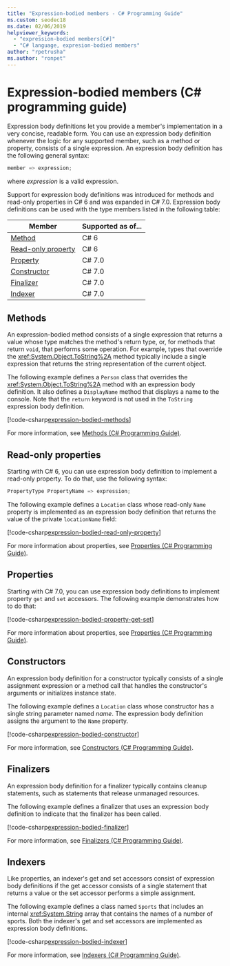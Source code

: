 ```yaml
---
title: "Expression-bodied members - C# Programming Guide"
ms.custom: seodec18
ms.date: 02/06/2019
helpviewer_keywords: 
  - "expression-bodied members[C#]"
  - "C# language, expresion-bodied members"
author: "rpetrusha"
ms.author: "ronpet"
---
```

# Expression-bodied members (C# programming guide)

Expression body definitions let you provide a member's implementation in a very concise, readable form. You can use an expression body definition whenever the logic for any supported member, such as a method or property, consists of a single expression. An expression body definition has the following general syntax:

```csharp
member => expression;
```

where *expression* is a valid expression.

Support for expression body definitions was introduced for methods and read-only properties in C# 6 and was expanded in C# 7.0. Expression body definitions can be used with the type members listed in the following table:

|Member  |Supported as of... |
|---------|---------|
|[Method](#methods)  |C# 6 |
|[Read-only property](#read-only-properties)   |C# 6  |
|[Property](#properties)  |C# 7.0 |
|[Constructor](#constructors)   |C# 7.0 |
|[Finalizer](#finalizers)     |C# 7.0 |
|[Indexer](#indexers)       |C# 7.0 |

## Methods

An expression-bodied method consists of a single expression that returns a value whose type matches the method's return type, or, for methods that return `void`, that performs some operation. For example, types that override the <xref:System.Object.ToString%2A> method typically include a single expression that returns the string representation of the current object.

The following example defines a `Person` class that overrides the <xref:System.Object.ToString%2A> method with an expression body definition. It also defines a `DisplayName` method that displays a name to the console. Note that the `return` keyword is not used in the `ToString` expression body definition.

[!code-csharp[expression-bodied-methods](../../../../samples/snippets/csharp/programming-guide/classes-and-structs/expr-bodied-methods.cs)]  

For more information, see [Methods (C# Programming Guide)](../classes-and-structs/methods.md).

## Read-only properties

Starting with C# 6, you can use expression body definition to implement a read-only property. To do that, use the following syntax:

```csharp
PropertyType PropertyName => expression;
```

The following example defines a `Location` class whose read-only `Name` property is implemented as an expression body definition that returns the value of the private `locationName` field:

[!code-csharp[expression-bodied-read-only-property](../../../../samples/snippets/csharp/programming-guide/classes-and-structs/expr-bodied-readonly.cs#1)]  

For more information about properties, see [Properties (C# Programming Guide)](../classes-and-structs/properties.md).

## Properties

Starting with C# 7.0, you can use expression body definitions to implement property `get` and `set` accessors. The following example demonstrates how to do that:

[!code-csharp[expression-bodied-property-get-set](../../../../samples/snippets/csharp/programming-guide/classes-and-structs/expr-bodied-ctor.cs#1)]

For more information about properties, see [Properties (C# Programming Guide)](../classes-and-structs/properties.md).

## Constructors

An expression body definition for a constructor typically consists of a single assignment expression or a method call that handles the constructor's arguments or initializes instance state.

The following example defines a `Location` class whose constructor has a single string parameter named *name*. The expression body definition assigns the argument to the `Name` property.

[!code-csharp[expression-bodied-constructor](../../../../samples/snippets/csharp/programming-guide/classes-and-structs/expr-bodied-ctor.cs#1)]  

For more information, see [Constructors (C# Programming Guide)](../classes-and-structs/constructors.md).

## Finalizers

An expression body definition for a finalizer typically contains cleanup statements, such as statements that release unmanaged resources.

The following example defines a finalizer that uses an expression body definition to indicate that the finalizer has been called.

[!code-csharp[expression-bodied-finalizer](../../../../samples/snippets/csharp/programming-guide/classes-and-structs/expr-bodied-destructor.cs#1)]  

For more information, see [Finalizers (C# Programming Guide)](../classes-and-structs/destructors.md).

## Indexers

Like properties, an indexer's get and set accessors consist of expression body definitions if the get accessor consists of a single statement that returns a value or the set accessor performs a simple assignment.

The following example defines a class named `Sports` that includes an internal <xref:System.String> array that contains the names of a number of sports. Both the indexer's get and set accessors are implemented as expression body definitions.

[!code-csharp[expression-bodied-indexer](../../../../samples/snippets/csharp/programming-guide/classes-and-structs/expr-bodied-indexers.cs#1)]

For more information, see [Indexers (C# Programming Guide)](../indexers/index.md).
